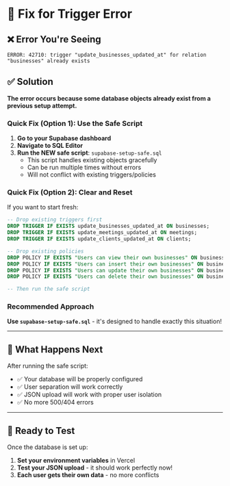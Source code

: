 # 🔧 Fix for Trigger Error

## ❌ Error You're Seeing
```
ERROR: 42710: trigger "update_businesses_updated_at" for relation "businesses" already exists
```

## ✅ Solution

**The error occurs because some database objects already exist from a previous setup attempt.**

### **Quick Fix (Option 1): Use the Safe Script**

1. **Go to your Supabase dashboard**
2. **Navigate to SQL Editor**
3. **Run the NEW safe script**: `supabase-setup-safe.sql`
   - This script handles existing objects gracefully
   - Can be run multiple times without errors
   - Will not conflict with existing triggers/policies

### **Quick Fix (Option 2): Clear and Reset**

If you want to start fresh:

```sql
-- Drop existing triggers first
DROP TRIGGER IF EXISTS update_businesses_updated_at ON businesses;
DROP TRIGGER IF EXISTS update_meetings_updated_at ON meetings;
DROP TRIGGER IF EXISTS update_clients_updated_at ON clients;

-- Drop existing policies
DROP POLICY IF EXISTS "Users can view their own businesses" ON businesses;
DROP POLICY IF EXISTS "Users can insert their own businesses" ON businesses;
DROP POLICY IF EXISTS "Users can update their own businesses" ON businesses;
DROP POLICY IF EXISTS "Users can delete their own businesses" ON businesses;

-- Then run the safe script
```

### **Recommended Approach**

**Use `supabase-setup-safe.sql`** - it's designed to handle exactly this situation!

---

## 🎯 What Happens Next

After running the safe script:
- ✅ Your database will be properly configured
- ✅ User separation will work correctly
- ✅ JSON upload will work with proper user isolation
- ✅ No more 500/404 errors

---

## 🚀 Ready to Test

Once the database is set up:
1. **Set your environment variables** in Vercel
2. **Test your JSON upload** - it should work perfectly now!
3. **Each user gets their own data** - no more conflicts 